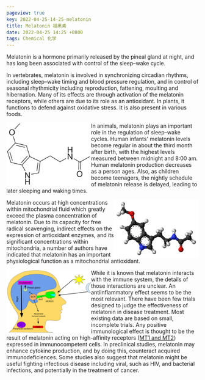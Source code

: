 ```yaml
---
pageview: true
key: 2022-04-25-14-25-melatonin
title: Melatonin 褪黑素
date: 2022-04-25 14:25 +0800
tags: Chemical 化学
---
```


Melatonin is a hormone primarily released by the pineal gland at night, and has long been associated with control of the sleep–wake cycle.

In vertebrates, melatonin is involved in synchronizing circadian rhythms, including sleep–wake timing and blood pressure regulation, and in control of seasonal rhythmicity including reproduction, fattening, moulting and hibernation. Many of its effects are through activation of the melatonin receptors, while others are due to its role as an antioxidant. In plants, it functions to defend against oxidative stress. It is also present in various foods.

<img src="/assets/images/melatonin.svg" width="222" align="left">

In animals, melatonin plays an important role in the regulation of sleep–wake cycles. Human infants' melatonin levels become regular in about the third month after birth, with the highest levels measured between midnight and 8:00 am. Human melatonin production decreases as a person ages. Also, as children become teenagers, the nightly schedule of melatonin release is delayed, leading to later sleeping and waking times.

<img src="/assets/images/ball.png" width="222" align="right">

Melatonin occurs at high concentrations within mitochondrial fluid which greatly exceed the plasma concentration of melatonin. Due to its capacity for free radical scavenging, indirect effects on the expression of antioxidant enzymes, and its significant concentrations within mitochondria, a number of authors have indicated that melatonin has an important physiological function as a mitochondrial antioxidant.

<img src="/assets/images/rhythm.svg" width="222" align="left">

While it is known that melatonin interacts with the immune system, the details of those interactions are unclear. An antiinflammatory effect seems to be the most relevant. There have been few trials designed to judge the effectiveness of melatonin in disease treatment. Most existing data are based on small, incomplete trials. Any positive immunological effect is thought to be the result of melatonin acting on high-affinity receptors ([MT1 and MT2](https://journals.plos.org/plosone/article?id=10.1371/journal.pone.0120195)) expressed in immunocompetent cells. In preclinical studies, melatonin may enhance cytokine production, and by doing this, counteract acquired immunodeficiences. Some studies also suggest that melatonin might be useful fighting infectious disease including viral, such as HIV, and bacterial infections, and potentially in the treatment of cancer.

